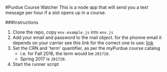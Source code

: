 #Purdue Course Watcher
This is a node app that will send you a text message per hour if a slot opens up in a course.

###Instructions
1. Clone the repo, copy `env.example.js` into `env.js`
2. Add your email and password to the mail object.  for the phonne email it depends on your carrier see this link for the correct one to use: [link](https://20somethingfinance.com/how-to-send-text-messages-sms-via-email-for-free/)
3. Set the CRN and 'term' quantifier, as per the myPurdue course catalog
	* i.e. for Fall 2016, the term would be `201710`.
	* Spring 2017 is `201720`.
4. Start the runner script
